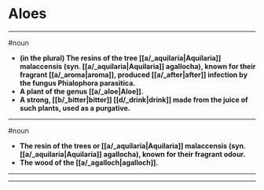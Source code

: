 # Aloes
---
#noun
- **(in the plural) The resins of the tree [[a/_aquilaria|Aquilaria]] malaccensis (syn. [[a/_aquilaria|Aquilaria]] agallocha), known for their fragrant [[a/_aroma|aroma]], produced [[a/_after|after]] infection by the fungus Phialophora parasitica.**
- **A plant of the genus [[a/_aloe|Aloe]].**
- **A strong, [[b/_bitter|bitter]] [[d/_drink|drink]] made from the juice of such plants, used as a purgative.**
---
#noun
- **The resin of the trees or [[a/_aquilaria|Aquilaria]] malaccensis (syn. [[a/_aquilaria|Aquilaria]] agallocha), known for their fragrant odour.**
- **The wood of the [[a/_agalloch|agalloch]].**
---
---
